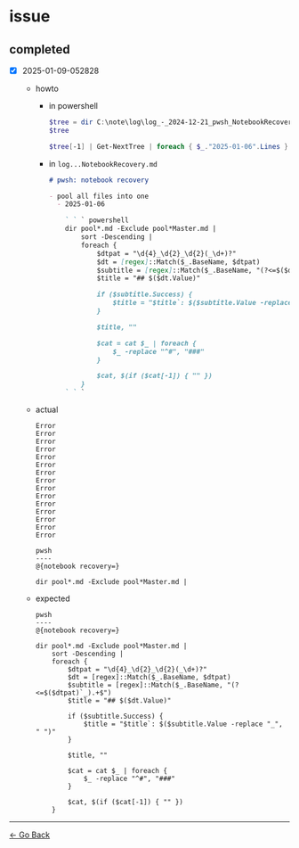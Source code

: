 # issue

## completed

- [x] 2025-01-09-052828
  - howto
    - in powershell

      ```powershell
      $tree = dir C:\note\log\log_-_2024-12-21_pwsh_NotebookRecovery.md | cat | Get-MarkdownTree
      $tree
      ```

      ```powershell
      $tree[-1] | Get-NextTree | foreach { $_."2025-01-06".Lines }
      ```

    - in ``log...NotebookRecovery.md``

      ```markdown
      # pwsh: notebook recovery

      - pool all files into one
        - 2025-01-06

          ` ` ` powershell
          dir pool*.md -Exclude pool*Master.md |
              sort -Descending |
              foreach {
                  $dtpat = "\d{4}_\d{2}_\d{2}(_\d+)?"
                  $dt = [regex]::Match($_.BaseName, $dtpat)
                  $subtitle = [regex]::Match($_.BaseName, "(?<=$($dtpat)`_).+$")
                  $title = "## $($dt.Value)"

                  if ($subtitle.Success) {
                      $title = "$title`: $($subtitle.Value -replace "_", " ")"
                  }

                  $title, ""

                  $cat = cat $_ | foreach {
                      $_ -replace "^#", "###"
                  }

                  $cat, $(if ($cat[-1]) { "" })
              }
          ` ` `
      ```

  - actual

    ```text
    Error
    Error
    Error
    Error
    Error
    Error
    Error
    Error
    Error
    Error
    Error
    Error
    Error
    Error
    Error

    pwsh
    ----
    @{notebook recovery=}
    ```

    ```text
    dir pool*.md -Exclude pool*Master.md |
    ```

  - expected

    ```text
    pwsh
    ----
    @{notebook recovery=}
    ```

    ```text
    dir pool*.md -Exclude pool*Master.md |
        sort -Descending |
        foreach {
            $dtpat = "\d{4}_\d{2}_\d{2}(_\d+)?"
            $dt = [regex]::Match($_.BaseName, $dtpat)
            $subtitle = [regex]::Match($_.BaseName, "(?<=$($dtpat)`_).+$")
            $title = "## $($dt.Value)"

            if ($subtitle.Success) {
                $title = "$title`: $($subtitle.Value -replace "_", " ")"
            }

            $title, ""

            $cat = cat $_ | foreach {
                $_ -replace "^#", "###"
            }

            $cat, $(if ($cat[-1]) { "" })
        }
    ```

---
[← Go Back](../readme.md)

